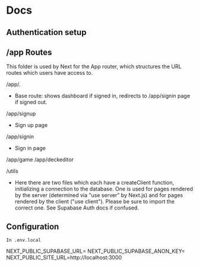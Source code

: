 # Docs

## Authentication setup

## /app Routes
This folder is used by Next for the App router, which structures the URL routes which users have access to.

/app/.
- Base route: shows dashboard if signed in, redirects to /app/signin page if signed out.

/app/signup
- Sign up page

/app/signin
- Sign in page

/app/game
/app/deckeditor

/utils
- Here there are two files which each have a createClient function, initializing a connection to the database. One is used for pages rendered by the server (determined via "use server" by Next.js) and for pages rendered by the client ("use client"). Please be sure to import the correct one. See Supabase Auth docs if confused.

## Configuration
`In .env.local`

NEXT_PUBLIC_SUPABASE_URL=
NEXT_PUBLIC_SUPABASE_ANON_KEY=
NEXT_PUBLIC_SITE_URL=http://localhost:3000

